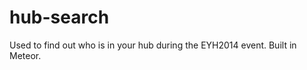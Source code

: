 hub-search
==========

Used to find out who is in your hub during the EYH2014 event. Built in Meteor.